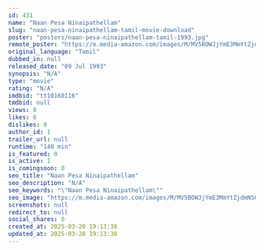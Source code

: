 ```yaml
---
id: 431
name: "Naan Pesa Ninaipathellam"
slug: "naan-pesa-ninaipathellam-tamil-movie-download"
poster: "posters/naan-pesa-ninaipathellam-tamil-1993.jpg"
remote_poster: "https://m.media-amazon.com/images/M/MV5BOWJjYmE3MmYtZjdmNS00Y2FjLWI0ODQtOTA4M2IzMGZhNTQ0XkEyXkFqcGdeQXVyMTEzNzg0Mjkx._V1_SX300.jpg"
original_language: "Tamil"
dubbed_in: null
released_date: "09 Jul 1993"
synopsis: "N/A"
type: "movie"
rating: "N/A"
imdbid: "tt10160116"
tmdbid: null
views: 0
likes: 0
dislikes: 0
author_id: 1
trailer_url: null
runtime: "140 min"
is_featured: 0
is_active: 1
is_comingsoon: 0
seo_title: "Naan Pesa Ninaipathellam"
seo_description: "N/A"
seo_keywords: "\"Naan Pesa Ninaipathellam\""
seo_image: "https://m.media-amazon.com/images/M/MV5BOWJjYmE3MmYtZjdmNS00Y2FjLWI0ODQtOTA4M2IzMGZhNTQ0XkEyXkFqcGdeQXVyMTEzNzg0Mjkx._V1_SX300.jpg"
screenshots: null
redirect_to: null
social_shares: 0
created_at: 2025-03-20 19:13:38
updated_at: 2025-03-20 19:13:38
---
```



